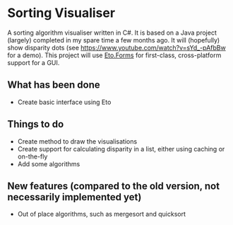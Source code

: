 # Sorting Visualiser
A sorting algorithm visualiser written in C#. It is based on a Java project (largely) completed in my spare time a few months ago. It will (hopefully) show disparity dots (see https://www.youtube.com/watch?v=sYd_-pAfbBw for a demo).
This project will use [Eto.Forms](https://github.com/picoe/Eto) for first-class, cross-platform support for a GUI.

## What has been done
* Create basic interface using Eto

## Things to do
* Create method to draw the visualisations
* Create support for calculating disparity in a list, either using caching or on-the-fly
* Add some algorithms

## New features (compared to the old version, not necessarily implemented yet)
* Out of place algorithms, such as mergesort and quicksort
